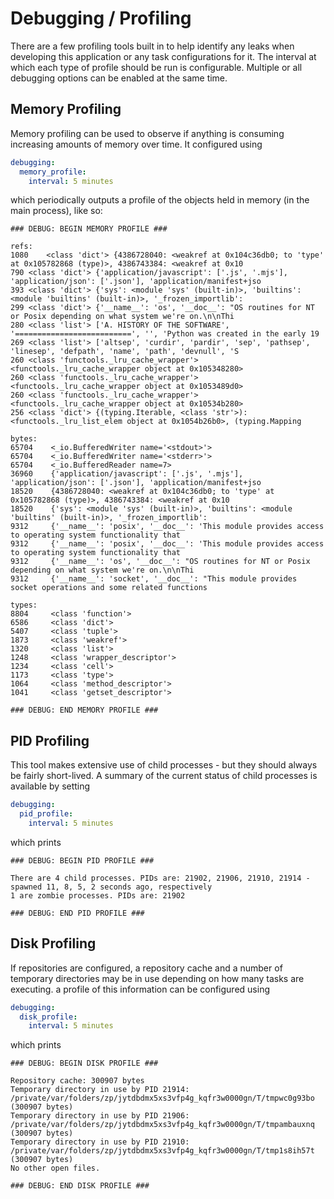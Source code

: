 # Debugging / Profiling

There are a few profiling tools built in to help identify any leaks when developing this application or any task configurations for it. The interval at which each type of profile should be run is configurable. Multiple or all debugging options can be enabled at the same time.

## Memory Profiling

Memory profiling can be used to observe if anything is consuming increasing amounts of memory over time. It configured using

```yaml
debugging:
  memory_profile:
    interval: 5 minutes
```

which periodically outputs a profile of the objects held in memory (in the main process), like so:

```
### DEBUG: BEGIN MEMORY PROFILE ###

refs:
1080	<class 'dict'> {4386728040: <weakref at 0x104c36db0; to 'type' at 0x105782868 (type)>, 4386743384: <weakref at 0x10
790	<class 'dict'> {'application/javascript': ['.js', '.mjs'], 'application/json': ['.json'], 'application/manifest+jso
393	<class 'dict'> {'sys': <module 'sys' (built-in)>, 'builtins': <module 'builtins' (built-in)>, '_frozen_importlib':
299	<class 'dict'> {'__name__': 'os', '__doc__': "OS routines for NT or Posix depending on what system we're on.\n\nThi
280	<class 'list'> ['A. HISTORY OF THE SOFTWARE', '==========================', '', 'Python was created in the early 19
269	<class 'list'> ['altsep', 'curdir', 'pardir', 'sep', 'pathsep', 'linesep', 'defpath', 'name', 'path', 'devnull', 'S
260	<class 'functools._lru_cache_wrapper'> <functools._lru_cache_wrapper object at 0x105348280>
260	<class 'functools._lru_cache_wrapper'> <functools._lru_cache_wrapper object at 0x1053489d0>
260	<class 'functools._lru_cache_wrapper'> <functools._lru_cache_wrapper object at 0x10534b280>
256	<class 'dict'> {(typing.Iterable, <class 'str'>): <functools._lru_list_elem object at 0x1054b26b0>, (typing.Mapping

bytes:
65704	 <_io.BufferedWriter name='<stdout>'>
65704	 <_io.BufferedWriter name='<stderr>'>
65704	 <_io.BufferedReader name=7>
36960	 {'application/javascript': ['.js', '.mjs'], 'application/json': ['.json'], 'application/manifest+jso
18520	 {4386728040: <weakref at 0x104c36db0; to 'type' at 0x105782868 (type)>, 4386743384: <weakref at 0x10
18520	 {'sys': <module 'sys' (built-in)>, 'builtins': <module 'builtins' (built-in)>, '_frozen_importlib':
9312	 {'__name__': 'posix', '__doc__': 'This module provides access to operating system functionality that
9312	 {'__name__': 'posix', '__doc__': 'This module provides access to operating system functionality that
9312	 {'__name__': 'os', '__doc__': "OS routines for NT or Posix depending on what system we're on.\n\nThi
9312	 {'__name__': 'socket', '__doc__': "This module provides socket operations and some related functions

types:
8804	 <class 'function'>
6586	 <class 'dict'>
5407	 <class 'tuple'>
1873	 <class 'weakref'>
1320	 <class 'list'>
1248	 <class 'wrapper_descriptor'>
1234	 <class 'cell'>
1173	 <class 'type'>
1064	 <class 'method_descriptor'>
1041	 <class 'getset_descriptor'>

### DEBUG: END MEMORY PROFILE ###
```

## PID Profiling

This tool makes extensive use of child processes - but they should always be fairly short-lived. A summary of the current status of child processes is available by setting

```yaml
debugging:
  pid_profile:
    interval: 5 minutes
```

which prints

```
### DEBUG: BEGIN PID PROFILE ###

There are 4 child processes. PIDs are: 21902, 21906, 21910, 21914 - spawned 11, 8, 5, 2 seconds ago, respectively
1 are zombie processes. PIDs are: 21902

### DEBUG: END PID PROFILE ###
```

## Disk Profiling

If repositories are configured, a repository cache and a number of temporary directories may be in use depending on how many tasks are executing. a profile of this information can be configured using

```yaml
debugging:
  disk_profile:
    interval: 5 minutes
```

which prints

```
### DEBUG: BEGIN DISK PROFILE ###

Repository cache: 300907 bytes
Temporary directory in use by PID 21914: /private/var/folders/zp/jytdbdmx5xs3vfp4g_kqfr3w0000gn/T/tmpwc0g93bo (300907 bytes)
Temporary directory in use by PID 21906: /private/var/folders/zp/jytdbdmx5xs3vfp4g_kqfr3w0000gn/T/tmpambauxnq (300907 bytes)
Temporary directory in use by PID 21910: /private/var/folders/zp/jytdbdmx5xs3vfp4g_kqfr3w0000gn/T/tmp1s8ih57t (300907 bytes)
No other open files.

### DEBUG: END DISK PROFILE ###
```